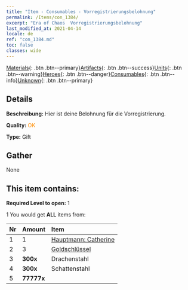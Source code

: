 ```yaml
---
title: "Item - Consumables - Vorregistrierungsbelohnung"
permalink: /Items/con_1384/
excerpt: "Era of Chaos  Vorregistrierungsbelohnung"
last_modified_at: 2021-04-14
locale: de
ref: "con_1384.md"
toc: false
classes: wide
---
```

 [Materials](/de/Items/){: .btn .btn--primary}[Artifacts](/de/Items/Artifacts/){: .btn .btn--success}[Units](/de/Items/Units/){: .btn .btn--warning}[Heroes](/de/Items/Heroes/){: .btn .btn--danger}[Consumables](/de/Items/Consumables/){: .btn .btn--info}[Unknown](/de/Items/Unknown/){: .btn .btn--primary}

## Details
 **Beschreibung:** Hier ist deine Belohnung für die Vorregistrierung.

 **Quality:** <span style="color: #FF8C00">OK</span>

 **Type:** Gift

## Gather

  None

## This item contains:

 **Required Level to open:** 1

 1 You would get **ALL** items  from:

  | Nr | Amount |     Item    |
  |:---|:-------|:------------|
  | 1 | 1 | [Hauptmann: Catherine](/de/Items/con_1029/) | 
  | 2 | 3 | [Goldschlüssel](/de/Items/con_783/) | 
  | 3 |  **300x** | Drachenstahl |  | 
  | 4 |  **300x** | Schattenstahl |  | 
  | 5 |  **77777x** | <i class="fas fa-coins"/> |  | 
